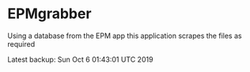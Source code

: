 # EPMgrabber
Using a database from the EPM app this application scrapes the files as required


Latest backup: Sun Oct 6 01:43:01 UTC 2019
